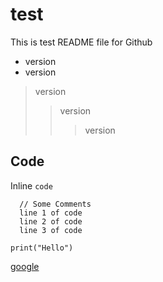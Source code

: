 # test 
This is test README file for Github
* version
* version
> version
>> version
>>> version
## Code
Inline `code`
```
  // Some Comments
  line 1 of code
  line 2 of code
  line 3 of code
```

```
print("Hello")
```
[google](https://www.google.com/)
